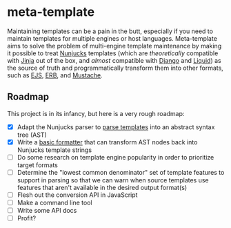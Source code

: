 # meta-template
Maintaining templates can be a pain in the butt, especially if you need to
maintain templates for multiple engines or host languages. Meta-template aims
to solve the problem of multi-engine template maintenance by making it possible
to treat [Nunjucks] templates (which are _theoretically_ compatible with
[Jinja] out of the box, and _almost_ compatible with [Django] and [Liquid]) as
the source of truth and programmatically transform them into other formats,
such as [EJS], [ERB], and [Mustache].

## Roadmap
This project is in its infancy, but here is a very rough roadmap:

- [x] Adapt the Nunjucks parser to [parse templates] into an abstract syntax
  tree (AST)
- [x] Write a [basic formatter] that can transform AST nodes back into
  Nunjucks template strings
- [ ] Do some research on template engine popularity in order to prioritize
  target formats
- [ ] Determine the "lowest common denominator" set of template features to
  support in parsing so that we can warn when source templates use features
  that aren't available in the desired output format(s)
- [ ] Flesh out the conversion API in JavaScript
- [ ] Make a command line tool
- [ ] Write some API docs
- [ ] Profit?

[Nunjucks]: https://mozilla.github.io/nunjucks/
[Django]: https://docs.djangoproject.com/en/1.10/topics/templates/
[Jinja]: http://jinja.pocoo.org/
[EJS]: http://www.embeddedjs.com/
[ERB]: https://docs.puppet.com/puppet/latest/reference/lang_template_erb.html
[Liquid]: https://shopify.github.io/liquid/
[Mustache]: https://mustache.github.io/
[parse templates]: src/parse.js
[basic formatter]: src/format.js
